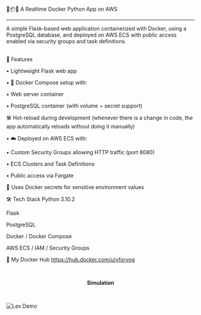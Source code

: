 🐳📦🐍 A Realtime Docker Python App on AWS  
<hr>
A simple Flask-based web application containerized with Docker, using a PostgreSQL database, and deployed on AWS ECS with public access enabled via security groups and task definitions. 
<br>
<br>


🚀 Features

• Lightweight Flask web app 


• 🐳 Docker Compose setup with:

  • Web server container

  • PostgreSQL container (with volume + secret support)
  

🛠️ Hot-reload during development (whenever there is a change in code, the app automatically reloads without doing it manually)

• ☁️ Deployed on AWS ECS with:

  • Custom Security Groups allowing HTTP traffic (port 8080)

  • ECS Clusters and Task Definitions

  • Public access via Fargate
  

🔐 Uses Docker secrets for sensitive environment values




🛠️ Tech Stack
Python 3.10.2

Flask

PostgreSQL

Docker / Docker Compose

AWS ECS / IAM / Security Groups


🐳 My Docker Hub
https://hub.docker.com/u/vforvog


<br><p align="center"><b>Simulation</b></p><br>

![Lex Demo](SimulationVideo/gif.gif)
